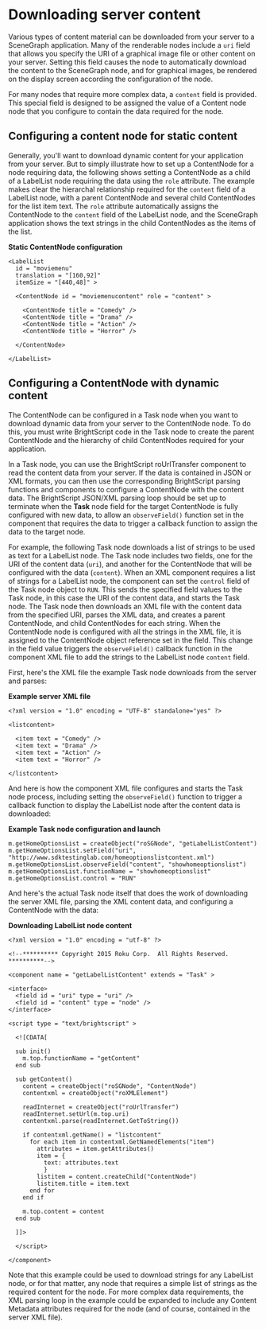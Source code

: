 Downloading server content
==========================

Various types of content material can be downloaded from your server to a SceneGraph application. Many of the renderable nodes include a `uri` field that allows you specify the URI of a graphical image file or other content on your server. Setting this field causes the node to automatically download the content to the SceneGraph node, and for graphical images, be rendered on the display screen according the configuration of the node.

For many nodes that require more complex data, a `content` field is provided. This special field is designed to be assigned the value of a Content node node that you configure to contain the data required for the node.

Configuring a content node for static content
---------------------------------------------

Generally, you'll want to download dynamic content for your application from your server. But to simply illustrate how to set up a ContentNode for a node requiring data, the following shows setting a ContentNode as a child of a LabelList node requiring the data using the `role` attribute. The example makes clear the hierarchal relationship required for the `content` field of a LabelList node, with a parent ContentNode and several child ContentNodes for the list item text. The `role` attribute automatically assigns the ContentNode to the `content` field of the LabelList node, and the SceneGraph application shows the text strings in the child ContentNodes as the items of the list.

**Static ContentNode configuration**

    <LabelList
      id = "moviemenu"
      translation = "[160,92]"
      itemSize = "[440,48]" > 
    
      <ContentNode id = "moviemenucontent" role = "content" >
    
        <ContentNode title = "Comedy" />
        <ContentNode title = "Drama" />
        <ContentNode title = "Action" />
        <ContentNode title = "Horror" />
    
      </ContentNode>
    
    </LabelList>
    

Configuring a ContentNode with dynamic content
----------------------------------------------

The ContentNode can be configured in a Task node when you want to download dynamic data from your server to the ContentNode node. To do this, you must write BrightScript code in the Task node to create the parent ContentNode and the hierarchy of child ContentNodes required for your application.

In a Task node, you can use the BrightScript roUrlTransfer component to read the content data from your server. If the data is contained in JSON or XML formats, you can then use the corresponding BrightScript parsing functions and components to configure a ContentNode with the content data. The BrightScript JSON/XML parsing loop should be set up to terminate when the **Task** node <interface> field for the target ContentNode is fully configured with new data, to allow an `observeField()` function set in the component that requires the data to trigger a callback function to assign the data to the target node.

For example, the following Task node downloads a list of strings to be used as text for a LabelList node. The Task node includes two <interface> fields, one for the URI of the content data (`uri`), and another for the ContentNode that will be configured with the data (`content`). When an XML component requires a list of strings for a LabelList node, the component can set the `control` field of the Task node object to `RUN`. This sends the specified <interface> field values to the Task node, in this case the URI of the content data, and starts the Task node. The Task node then downloads an XML file with the content data from the specified URI, parses the XML data, and creates a parent ContentNode, and child ContentNodes for each string. When the ContentNode node is configured with all the strings in the XML file, it is assigned to the ContentNode object reference set in the <interface> field. This change in the field value triggers the `observeField()` callback function in the component XML file to add the strings to the LabelList node `content` field.

First, here's the XML file the example Task node downloads from the server and parses:

**Example server XML file**

    <?xml version = "1.0" encoding = "UTF-8" standalone="yes" ?>
    
    <listcontent>
    
      <item text = "Comedy" />
      <item text = "Drama" />
      <item text = "Action" />
      <item text = "Horror" /> 
    
    </listcontent>
    

And here is how the component XML file configures and starts the Task node process, including setting the `observeField()` function to trigger a callback function to display the LabelList node after the content data is downloaded:

**Example Task node configuration and launch**

    m.getHomeOptionsList = createObject("roSGNode", "getLabelListContent")
    m.getHomeOptionsList.setField("uri", "http://www.sdktestinglab.com/homeoptionslistcontent.xml")
    m.getHomeOptionsList.observeField("content", "showhomeoptionslist")
    m.getHomeOptionsList.functionName = "showhomeoptionslist"
    m.getHomeOptionsList.control = "RUN"
    

And here's the actual Task node itself that does the work of downloading the server XML file, parsing the XML content data, and configuring a ContentNode with the data:

**Downloading LabelList node content**

    <?xml version = "1.0" encoding = "utf-8" ?>
    
    <!--********** Copyright 2015 Roku Corp.  All Rights Reserved. **********-->
    
    <component name = "getLabelListContent" extends = "Task" >
    
    <interface>
      <field id = "uri" type = "uri" />
      <field id = "content" type = "node" />
    </interface> 
    
    <script type = "text/brightscript" >
    
      <![CDATA[
    
      sub init()
        m.top.functionName = "getContent"
      end sub
    
      sub getContent()
        content = createObject("roSGNode", "ContentNode")
        contentxml = createObject("roXMLElement")
    
        readInternet = createObject("roUrlTransfer")
        readInternet.setUrl(m.top.uri)
        contentxml.parse(readInternet.GetToString())
    
        if contentxml.getName() = "listcontent"
          for each item in contentxml.GetNamedElements("item")
            attributes = item.getAttributes()
            item = {
              text: attributes.text
              }
            listitem = content.createChild("ContentNode")
            listitem.title = item.text
          end for
        end if
    
        m.top.content = content
      end sub
    
      ]]>
    
      </script>
    
    </component>
    

Note that this example could be used to download strings for any LabelList node, or for that matter, any node that requires a simple list of strings as the required content for the node. For more complex data requirements, the XML parsing loop in the example could be expanded to include any Content Metadata attributes required for the node (and of course, contained in the server XML file).